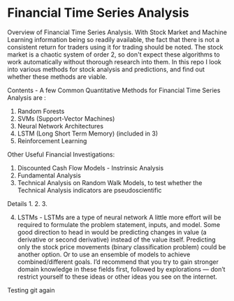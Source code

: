 # Financial Time Series Analysis
Overview of Financial Time Series Analysis. With Stock Market and Machine Learning information being so readily available, 
the fact that there is not a consistent return for traders using it for trading should be noted. The stock market is a chaotic
system of order 2, so don't expect these algorithms to work automatically without thorough research into them.
In this repo I look into various methods for stock analysis and predictions, and find out whether these methods are viable.

Contents - A few Common Quantitative Methods for Financial Time Series Analysis are :
1. Random Forests
2. SVMs (Support-Vector Machines)
3. Neural Network Architectures
4. LSTM (Long Short Term Memory) (included in 3)
5. Reinforcement Learning

Other Useful Financial Investigations:
1. Discounted Cash Flow Models - Instrinsic Analysis
2. Fundamental Analysis
3. Technical Analysis on Random Walk Models, to test whether the Technical Analysis indicators are pseudoscientific


Details
1.
2.
3.

4. LSTMs - LSTMs are a type of neural network
A little more effort will be required to formulate the problem statement, inputs, and model. Some good direction to head in would be predicting changes in value (a derivative or second derivative) instead of the value itself. Predicting only the stock price movements (binary classification problem) could be another option. Or to use an ensemble of models to achieve combined/different goals. I’d recommend that you try to gain stronger domain knowledge in these fields first, followed by explorations — don’t restrict yourself to these ideas or other ideas you see on the internet.




Testing git again